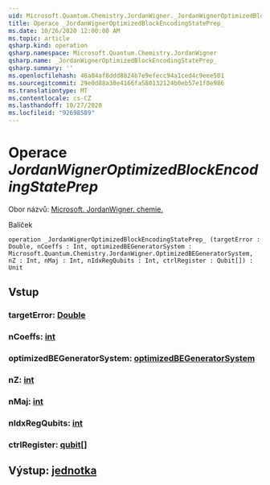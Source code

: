 ```yaml
---
uid: Microsoft.Quantum.Chemistry.JordanWigner._JordanWignerOptimizedBlockEncodingStatePrep_
title: Operace _JordanWignerOptimizedBlockEncodingStatePrep_
ms.date: 10/26/2020 12:00:00 AM
ms.topic: article
qsharp.kind: operation
qsharp.namespace: Microsoft.Quantum.Chemistry.JordanWigner
qsharp.name: _JordanWignerOptimizedBlockEncodingStatePrep_
qsharp.summary: ''
ms.openlocfilehash: 46a84af8ddd8824b7e9efecc94a1ced4c9eee501
ms.sourcegitcommit: 29e0d88a30e4166fa580132124b0eb57e1f0e986
ms.translationtype: MT
ms.contentlocale: cs-CZ
ms.lasthandoff: 10/27/2020
ms.locfileid: "92698589"
---
```

# <a name="_jordanwigneroptimizedblockencodingstateprep_-operation"></a>Operace _JordanWignerOptimizedBlockEncodingStatePrep_

Obor názvů: [Microsoft. JordanWigner. chemie.](xref:Microsoft.Quantum.Chemistry.JordanWigner)

Balíček [](https://nuget.org/packages/)




```qsharp
operation _JordanWignerOptimizedBlockEncodingStatePrep_ (targetError : Double, nCoeffs : Int, optimizedBEGeneratorSystem : Microsoft.Quantum.Chemistry.JordanWigner.OptimizedBEGeneratorSystem, nZ : Int, nMaj : Int, nIdxRegQubits : Int, ctrlRegister : Qubit[]) : Unit
```


## <a name="input"></a>Vstup

### <a name="targeterror--double"></a>targetError: [Double](xref:microsoft.quantum.lang-ref.double)




### <a name="ncoeffs--int"></a>nCoeffs: [int](xref:microsoft.quantum.lang-ref.int)




### <a name="optimizedbegeneratorsystem--optimizedbegeneratorsystem"></a>optimizedBEGeneratorSystem: [optimizedBEGeneratorSystem](xref:Microsoft.Quantum.Chemistry.JordanWigner.OptimizedBEGeneratorSystem)




### <a name="nz--int"></a>nZ: [int](xref:microsoft.quantum.lang-ref.int)




### <a name="nmaj--int"></a>nMaj: [int](xref:microsoft.quantum.lang-ref.int)




### <a name="nidxregqubits--int"></a>nIdxRegQubits: [int](xref:microsoft.quantum.lang-ref.int)




### <a name="ctrlregister--qubit"></a>ctrlRegister: [qubit](xref:microsoft.quantum.lang-ref.qubit)[]





## <a name="output--unit"></a>Výstup: [jednotka](xref:microsoft.quantum.lang-ref.unit)

